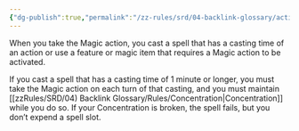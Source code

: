 ```yaml
---
{"dg-publish":true,"permalink":"/zz-rules/srd/04-backlink-glossary/actions/magic/","tags":["action"]}
---
```


When you take the Magic action, you cast a spell that has a casting time of an action or use a feature or magic item that requires a Magic action to be activated.

If you cast a spell that has a casting time of 1 minute or longer, you must take the Magic action on each turn of that casting, and you must maintain [[zzRules/SRD/04) Backlink Glossary/Rules/Concentration\|Concentration]] while you do so. If your Concentration is broken, the spell fails, but you don’t expend a spell slot.